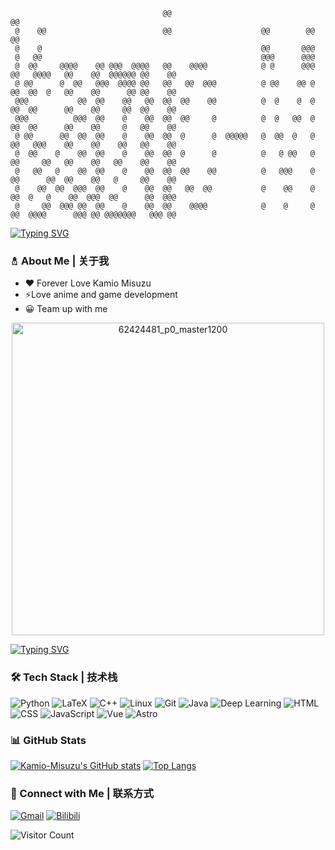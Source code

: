                                       @@                                   @@
     @    @@                          @@                    @@        @@   @@
     @    @                                                 @@       @@@
     @   @@                                                 @@@      @@@
     @  @@     @@@@    @@ @@@  @@@@   @@    @@@@            @ @      @@@   @@   @@@@   @@    @@  @@@@@@ @@    @@
     @ @@      @  @@   @@@  @@@@ @@   @@   @@  @@@          @ @@    @@ @   @@  @@  @   @@    @@      @@ @@    @@
     @@@           @@  @@    @@   @@  @@  @@    @@          @  @    @  @   @@  @@      @@    @@     @@  @@    @@
     @@@          @@@  @@    @    @@  @@  @@     @          @  @   @@  @   @@  @@      @@    @@     @   @@    @@
     @ @@      @@  @@  @@    @    @@  @@  @      @  @@@@@   @  @@  @   @   @@   @@@    @@    @@    @@   @@    @@
     @  @@    @    @@  @@    @    @@  @@  @      @          @   @ @@   @   @@     @@   @@    @@   @@    @@    @@
     @   @@   @    @@  @@    @    @@  @@  @@    @@          @   @@@    @   @@      @@  @@    @@   @     @@    @@
     @    @@  @@  @@@  @@    @    @@  @@   @@  @@           @    @@    @   @@  @   @    @@  @@@  @@      @@  @@@
     @     @@  @@@ @@  @@    @    @@  @@    @@@@            @    @     @   @@  @@@@      @@@ @@ @@@@@@@   @@@ @@


[![Typing SVG](https://readme-typing-svg.herokuapp.com?font=Fira+Code&size=25&duration=3500&pause=1000&color=8C43EA&vCenter=true&width=300&height=40&lines=Hi+there+%F0%9F%91%8B%F0%9F%8F%BB;I'm+Kamio-Misuzu)](https://git.io/typing-svg)



### ⛄︎ About Me | 关于我
- ❤ Forever Love Kamio Misuzu
- ⚡Love anime and game development
- 😀 Team up with me
<div align="center">
  <img src="https://github.com/user-attachments/assets/6663daf2-380c-4818-b3ba-0a4742b8a83c" alt="62424481_p0_master1200" width="500"/>
</div>

[![Typing SVG](https://readme-typing-svg.herokuapp.com?font=Fira+Code&size=15&duration=2000&pause=1000&color=FF6B8B&vCenter=true&width=500&height=60&lines=神尾+观铃（かみお+みすず）;请多关照(よろしくお願いします！))](https://github.com/DenverCoder1/readme-typing-svg)


### 🛠 Tech Stack | 技术栈
![Python](https://img.shields.io/badge/-Python-3776AB?style=flat-square&logo=python&logoColor=white)
![LaTeX](https://img.shields.io/badge/-LaTeX-008080?style=flat-square&logo=latex&logoColor=white)
![C++](https://img.shields.io/badge/-C++-00599C?style=flat-square&logo=c%2B%2B&logoColor=white)
![Linux](https://img.shields.io/badge/-Linux-FCC624?style=flat-square&logo=linux&logoColor=black)
![Git](https://img.shields.io/badge/-Git-F05032?style=flat-square&logo=git&logoColor=white)
![Java](https://img.shields.io/badge/-Java-007396?style=flat-square&logo=java&logoColor=white)
![Deep Learning](https://img.shields.io/badge/-Deep%20Learning-0a66c2?style=flat-square&logo=deeplearning&logoColor=white)
![HTML](https://img.shields.io/badge/-HTML5-E34F26?style=flat-square&logo=html5&logoColor=white)
![CSS](https://img.shields.io/badge/-CSS3-1572B6?style=flat-square&logo=css3&logoColor=white)
![JavaScript](https://img.shields.io/badge/-JavaScript-F7DF1E?style=flat-square&logo=javascript&logoColor=black)
![Vue](https://img.shields.io/badge/-Vue.js-4FC08D?style=flat-square&logo=vuedotjs&logoColor=white)
![Astro](https://img.shields.io/badge/-Astro-FF5D01?style=flat-square&logo=astro&logoColor=white)

### 📊 GitHub Stats
[![Kamio-Misuzu's GitHub stats](https://github-readme-stats.vercel.app/api?username=Kamio-Misuzu&show_icons=true&theme=radical)](https://github.com/anuraghazra/github-readme-stats)
[![Top Langs](https://github-readme-stats.vercel.app/api/top-langs/?username=Kamio-Misuzu&layout=compact&theme=radical)](https://github.com/anuraghazra/github-readme-stats)

### 🤝 Connect with Me | 联系方式
[![Gmail](https://img.shields.io/badge/-Gmail-D14836?style=flat-square&logo=gmail&logoColor=white)](1176017541@qq.com)
<a href="https://space.bilibili.com/34160150" target="_blank">
  <img src="https://img.shields.io/badge/Bilibili-下北泽虹夏-00A1D6?style=flat&logo=bilibili&logoColor=white" alt="Bilibili">
</a>


![Visitor Count](https://komarev.com/ghpvc/?username=Kamio-Misuzu&color=blueviolet)
